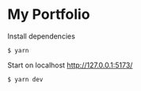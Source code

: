 # My Portfolio

Install dependencies
```
$ yarn 
```

Start on localhost http://127.0.0.1:5173/
```
$ yarn dev
```

